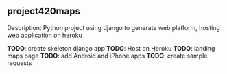 ## project420maps
Description: Python project using django to generate web platform, hosting web application on heroku

**TODO**: create skeleton django app
**TODO**: Host on Heroku
**TODO**: landing maps page
**TODO**: add Android and iPhone apps
**TODO**: create sample requests

